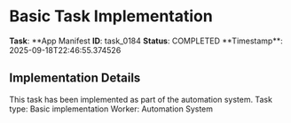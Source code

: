 # Basic Task Implementation

**Task**: **App Manifest
**ID**: task_0184
**Status**: COMPLETED
**Timestamp\*\*: 2025-09-18T22:46:55.374526

## Implementation Details

This task has been implemented as part of the automation system.
Task type: Basic implementation
Worker: Automation System
